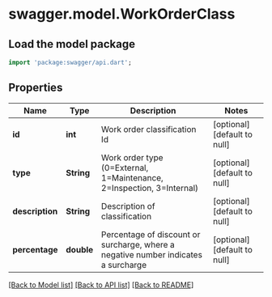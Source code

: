 # swagger.model.WorkOrderClass

## Load the model package
```dart
import 'package:swagger/api.dart';
```

## Properties
Name | Type | Description | Notes
------------ | ------------- | ------------- | -------------
**id** | **int** | Work order classification Id | [optional] [default to null]
**type** | **String** | Work order type (0&#x3D;External, 1&#x3D;Maintenance, 2&#x3D;Inspection, 3&#x3D;Internal) | [optional] [default to null]
**description** | **String** | Description of classification | [optional] [default to null]
**percentage** | **double** | Percentage of discount or surcharge, where a negative number indicates a surcharge | [optional] [default to null]

[[Back to Model list]](../README.md#documentation-for-models) [[Back to API list]](../README.md#documentation-for-api-endpoints) [[Back to README]](../README.md)


